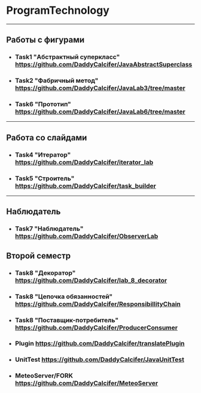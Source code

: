 # ProgramTechnology

---

## Работы с фигурами

- ### Task1 "Абстрактный суперкласс" https://github.com/DaddyCalcifer/JavaAbstractSuperclass
- ### Task2 "Фабричный метод" https://github.com/DaddyCalcifer/JavaLab3/tree/master 
- ### Task6 "Прототип" https://github.com/DaddyCalcifer/JavaLab6/tree/master

---

## Работа со слайдами

- ### Task4 "Итератор" https://github.com/DaddyCalcifer/iterator_lab
- ### Task5 "Строитель" https://github.com/DaddyCalcifer/task_builder

---

## Наблюдатель

- ### Task7 "Наблюдатель" https://github.com/DaddyCalcifer/ObserverLab

## Второй семестр

- ### Task8 "Декоратор" https://github.com/DaddyCalcifer/lab_8_decorator
- ### Task8 "Цепочка обязанностей" https://github.com/DaddyCalcifer/ResponsibillityChain
- ### Task8 "Поставщик-потребитель" https://github.com/DaddyCalcifer/ProducerConsumer
- ### Plugin https://github.com/DaddyCalcifer/translatePlugin
- ### UnitTest https://github.com/DaddyCalcifer/JavaUnitTest
- ### MeteoServer/FORK https://github.com/DaddyCalcifer/MeteoServer
